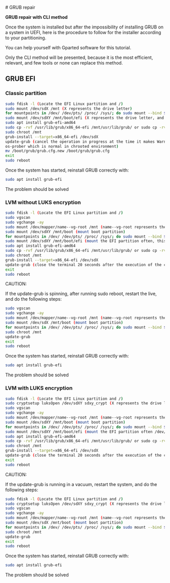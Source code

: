 # GRUB repair

**GRUB repair with CLI method**  

Once the system is installed but after the impossibility of installing GRUB on a system in UEFI, here is the procedure to follow for the installer according to your partitioning.  

You can help yourself with Gparted software for this tutorial.  

Only the CLI method will be presented, because it is the most efficient, relevant, and few tools or none can replace this method.  

## GRUB EFI

### Classic partition

```bash
sudo fdisk -l (Locate the EFI Linux partition and /)
sudo mount /dev/sdX /mnt (X represents the drive letter)
for mountpoints in /dev/ /dev/pts/ /proc/ /sys/; do sudo mount --bind $mountpoints /mnt/$mountpoints; done
sudo mount /dev/sdXY /mnt/boot/efi (X represents the drive letter, and the Y the EFI partition number, it should be the first)
sudo apt install grub-efi-amd64
sudo cp -rvf /usr/lib/grub/x86_64-efi /mnt/usr/lib/grub/ or sudo cp -rvf /usr/lib/grub/x86_64-efi-signed /mnt/usr/lib/grub/
sudo chroot /mnt
grub-install --target=x86_64-efi /dev/sdX
update-grub (cancel the operation in progress at the time it makes Warning (impossible to update the GRUB entries via 
os-prober which is normal in chrooted environment) 
mv /boot/grub/grub.cfg.new /boot/grub/grub.cfg
exit
sudo reboot
```

Once the system has started, reinstall GRUB correctly with:

```bash
sudo apt install grub-efi
```
The problem should be solved

### LVM without LUKS encryption

```bash
sudo fdisk -l (Locate the EFI Linux partition and /)
sudo vgscan
sudo vgchange -ay
sudo mount /dev/mapper/name--vg-root /mnt (name--vg-root represents the name of the logical volume returned by the vgscan command)
sudo mount /dev/sdXY /mnt/boot (mount boot partition)
for mountpoints in /dev/ /dev/pts/ /proc/ /sys/; do sudo mount --bind $mountpoints /mnt/$mountpoints; done
sudo mount /dev/sdXY /mnt/boot/efi (mount the EFI partition often, this partition is often the first)
sudo apt install grub-efi-amd64
sudo cp -rvf /usr/lib/grub/x86_64-efi /mnt/usr/lib/grub/ or sudo cp -rvf /usr/lib/grub/x86_64-efi-signed /mnt/usr/lib/grub/ 
sudo chroot /mnt
grub-install --target=x86_64-efi /dev/sdX
update-grub (close the terminal 20 seconds after the execution of the command, because it will normally run in a vacuum)
exit
sudo reboot 
```

CAUTION:  

If the update-grub is spinning, after running sudo reboot, restart the live, and do the following steps:  

```bash
sudo vgscan
sudo vgchange -ay
sudo mount /dev/mapper/name--vg-root /mnt (name--vg-root represents the name of the logical volume returned by the vgscan command)
sudo mount /dev/sdX /mnt/boot (mount boot partition)
for mountpoints in /dev/ /dev/pts/ /proc/ /sys/; do sudo mount --bind $mountpoints /mnt/$mountpoints; done
sudo chroot /mnt
update-grub
exit
sudo reboot
```

Once the system has started, reinstall GRUB correctly with:  

```bash
sudo apt install grub-efi
```

The problem should be solved  

### LVM with LUKS encryption

```bash
sudo fdisk -l (Locate the EFI Linux partition and /)
sudo cryptsetup luksOpen /dev/sdXY sdxy_crypt (X represents the drive letter, Y the partition / encrypted number)
sudo vgscan
sudo vgchange -ay
sudo mount /dev/mapper/name--vg-root /mnt (name--vg-root represents the name of the logical volume returned by the vgscan command)
sudo mount /dev/sdXY /mnt/boot (mount boot partition)
for mountpoints in /dev/ /dev/pts/ /proc/ /sys/; do sudo mount --bind $mountpoints /mnt/$mountpoints; done
sudo mount /dev/sdXY /mnt/boot/efi (mount the EFI partition often /dev/sdX1)
sudo apt install grub-efi-amd64
sudo cp -rvf /usr/lib/grub/x86_64-efi /mnt/usr/lib/grub/ or sudo cp -rvf /usr/lib/grub/x86_64-efi-signed /mnt/usr/lib/grub/
sudo chroot /mnt
grub-install --target=x86_64-efi /dev/sdX
update-grub (close the terminal 20 seconds after the execution of the command, because it will normally run in a vacuum)
exit
sudo reboot 
```

CAUTION:  

If the update-grub is running in a vacuum, restart the system, and do the following steps:  

```bash
sudo fdisk -l (Locate the EFI Linux partition and /)
sudo cryptsetup luksOpen /dev/sdXY sdxy_crypt (X represents the drive letter, Y the partition / encrypted number)
sudo vgscan
sudo vgchange -ay
sudo mount /dev/mapper/name--vg-root /mnt (name--vg-root represents the name of the logical volume returned by the vgscan command)
sudo mount /dev/sdX /mnt/boot (mount boot partition)
for mountpoints in /dev/ /dev/pts/ /proc/ /sys/; do sudo mount --bind $mountpoints /mnt/$mountpoints; done
sudo chroot /mnt
update-grub
exit
sudo reboot
```

Once the system has started, reinstall GRUB correctly with:

```bash
sudo apt install grub-efi
```

The problem should be solved